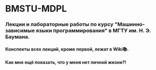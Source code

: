 # BMSTU-MDPL
### Лекции и лабораторные работы по курсу "Машинно-зависимые языки программирования" в МГТУ им. Н. Э. Баумана.
#### Конспекты всех лекций, кроме первой, лежат в <b>Wiki</b>:books:.
#### Как мне ещё показать, что у меня нет личной жизни?!
